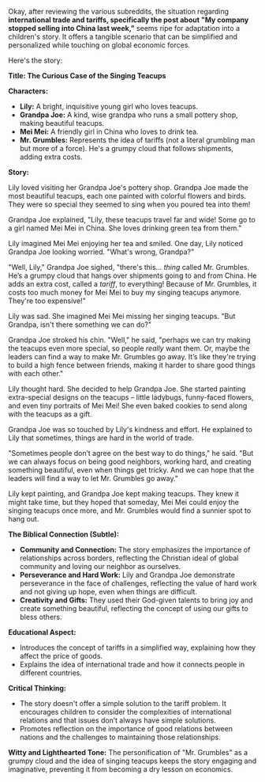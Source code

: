 Okay, after reviewing the various subreddits, the situation regarding **international trade and tariffs, specifically the post about "My company stopped selling into China last week,"** seems ripe for adaptation into a children's story. It offers a tangible scenario that can be simplified and personalized while touching on global economic forces.

Here's the story:

**Title: The Curious Case of the Singing Teacups**

**Characters:**

*   **Lily:** A bright, inquisitive young girl who loves teacups.
*   **Grandpa Joe:** A kind, wise grandpa who runs a small pottery shop, making beautiful teacups.
*   **Mei Mei:** A friendly girl in China who loves to drink tea.
*   **Mr. Grumbles:** Represents the idea of tariffs (not a literal grumbling man but more of a force). He's a grumpy cloud that follows shipments, adding extra costs.

**Story:**

Lily loved visiting her Grandpa Joe's pottery shop. Grandpa Joe made the most beautiful teacups, each one painted with colorful flowers and birds. They were so special they seemed to sing when you poured tea into them!

Grandpa Joe explained, "Lily, these teacups travel far and wide! Some go to a girl named Mei Mei in China. She loves drinking green tea from them."

Lily imagined Mei Mei enjoying her tea and smiled. One day, Lily noticed Grandpa Joe looking worried. "What's wrong, Grandpa?"

"Well, Lily," Grandpa Joe sighed, "there's this… *thing* called Mr. Grumbles. He’s a grumpy cloud that hangs over shipments going to and from China. He adds an extra cost, called a *tariff*, to everything! Because of Mr. Grumbles, it costs too much money for Mei Mei to buy my singing teacups anymore. They're too expensive!"

Lily was sad. She imagined Mei Mei missing her singing teacups. "But Grandpa, isn't there something we can do?"

Grandpa Joe stroked his chin. "Well," he said, "perhaps we can try making the teacups even more special, so people *really* want them. Or, maybe the leaders can find a way to make Mr. Grumbles go away. It’s like they're trying to build a high fence between friends, making it harder to share good things with each other."

Lily thought hard. She decided to help Grandpa Joe. She started painting extra-special designs on the teacups – little ladybugs, funny-faced flowers, and even tiny portraits of Mei Mei! She even baked cookies to send along with the teacups as a gift.

Grandpa Joe was so touched by Lily's kindness and effort. He explained to Lily that sometimes, things are hard in the world of trade.

"Sometimes people don’t agree on the best way to do things," he said. "But we can always focus on being good neighbors, working hard, and creating something beautiful, even when things get tricky. And we can hope that the leaders will find a way to let Mr. Grumbles go away."

Lily kept painting, and Grandpa Joe kept making teacups. They knew it might take time, but they hoped that someday, Mei Mei could enjoy the singing teacups once more, and Mr. Grumbles would find a sunnier spot to hang out.

**The Biblical Connection (Subtle):**

*   **Community and Connection:** The story emphasizes the importance of relationships across borders, reflecting the Christian ideal of global community and loving our neighbor as ourselves.
*   **Perseverance and Hard Work:** Lily and Grandpa Joe demonstrate perseverance in the face of challenges, reflecting the value of hard work and not giving up hope, even when things are difficult.
*   **Creativity and Gifts:** They used their God-given talents to bring joy and create something beautiful, reflecting the concept of using our gifts to bless others.

**Educational Aspect:**

*   Introduces the concept of tariffs in a simplified way, explaining how they affect the price of goods.
*   Explains the idea of international trade and how it connects people in different countries.

**Critical Thinking:**

*   The story doesn't offer a simple solution to the tariff problem. It encourages children to consider the complexities of international relations and that issues don’t always have simple solutions.
*   Promotes reflection on the importance of good relations between nations and the challenges to maintaining those relationships.

**Witty and Lighthearted Tone:** The personification of "Mr. Grumbles" as a grumpy cloud and the idea of singing teacups keeps the story engaging and imaginative, preventing it from becoming a dry lesson on economics.
